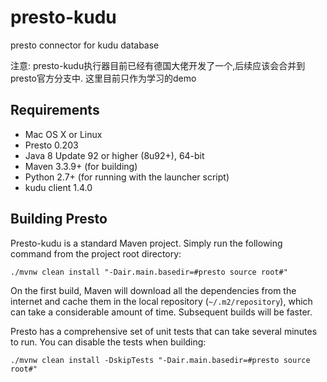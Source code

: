 # presto-kudu
presto connector for kudu database

注意: presto-kudu执行器目前已经有德国大佬开发了一个,后续应该会合并到presto官方分支中.
这里目前只作为学习的demo

## Requirements

* Mac OS X or Linux
* Presto 0.203
* Java 8 Update 92 or higher (8u92+), 64-bit
* Maven 3.3.9+ (for building)
* Python 2.7+ (for running with the launcher script)
* kudu client 1.4.0

## Building Presto

Presto-kudu is a standard Maven project. Simply run the following command from the project root directory:

    ./mvnw clean install "-Dair.main.basedir=#presto source root#"

On the first build, Maven will download all the dependencies from the internet and cache them in the local repository (`~/.m2/repository`), which can take a considerable amount of time. Subsequent builds will be faster.

Presto has a comprehensive set of unit tests that can take several minutes to run. You can disable the tests when building:

    ./mvnw clean install -DskipTests "-Dair.main.basedir=#presto source root#"

